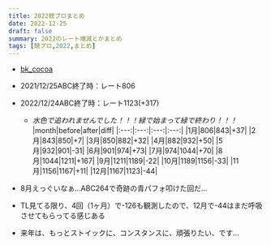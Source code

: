```yaml
---
title: 2022競プロまとめ
date: 2022-12-25
draft: false
summary: 2022のレート増減とかまとめ
tags: [競プロ,2022,まとめ]
---
```

* [bk_cocoa](https://atcoder.jp/users/bk_cocoa/history)
* 2021/12/25ABC終了時：レート806
* 2022/12/24ABC終了時：レート1123(+317)
    * *水色で追われませんでした！！！緑で始まって緑で終わり！！！*
|month|before|after|diff|
|:---:|:---:|:---:|:---:|
|1月|806|843|+37|
|2月|843|850|+7|
|3月|850|882|+32|
|4月|882|932|+50|
|5月|932|901|-31|
|6月|901|974|+73|
|7月|974|1044|+70|
|8月|1044|1211|+167|
|9月|1211|1189|-22|
|10月|1189|1156|-33|
|11月|1156|1167|+11|
|12月|1167|1123|-44|

* 8月えっぐいなぁ…ABC264で奇跡の青パフォ叩けた回だ…
* TL見てる限り、4回（1ヶ月）で-126も観測したので、12月で-44はまだ呼吸させてもらってる感じある
* 来年は、もっとストイックに、コンスタンスに、頑張りたい、です…